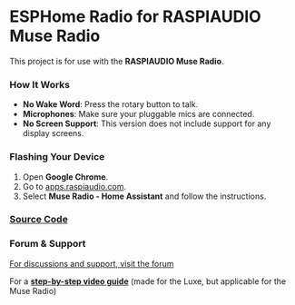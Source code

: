 # ESPHome Radio for RASPIAUDIO Muse Radio

This project is for use with the **RASPIAUDIO Muse Radio**.

### How It Works
- **No Wake Word**: Press the rotary button to talk.
- **Microphones**: Make sure your pluggable mics are connected.
- **No Screen Support**: This version does not include support for any display screens.

### Flashing Your Device
1. Open **Google Chrome**.
2. Go to [apps.raspiaudio.com](https://apps.raspiaudio.com).
3. Select **Muse Radio - Home Assistant** and follow the instructions.

### [Source Code](https://github.com/RASPIAUDIO/esphomeRadio/)

### Forum & Support
[For discussions and support, visit the forum](https://forum.raspiaudio.com/t/muse-radio-home-assistant/)


For a [**step-by-step video guide**](https://youtu.be/QDDjXAWuk0E) (made for the Luxe, but applicable for the Muse Radio)
